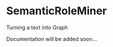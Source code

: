 SemanticRoleMiner
=================

Turning a text into Graph


Documentation will be added soon...
